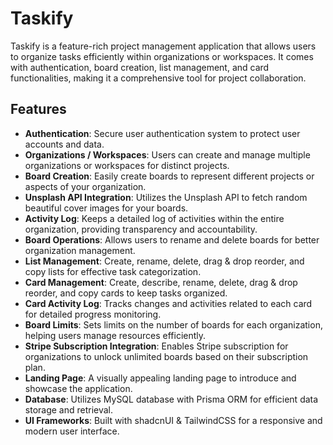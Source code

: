 # Taskify

Taskify is a feature-rich project management application that allows users to organize tasks efficiently within organizations or workspaces. It comes with authentication, board creation, list management, and card functionalities, making it a comprehensive tool for project collaboration.

## Features

- **Authentication**: Secure user authentication system to protect user accounts and data.
- **Organizations / Workspaces**: Users can create and manage multiple organizations or workspaces for distinct projects.
- **Board Creation**: Easily create boards to represent different projects or aspects of your organization.
- **Unsplash API Integration**: Utilizes the Unsplash API to fetch random beautiful cover images for your boards.
- **Activity Log**: Keeps a detailed log of activities within the entire organization, providing transparency and accountability.
- **Board Operations**: Allows users to rename and delete boards for better organization management.
- **List Management**: Create, rename, delete, drag & drop reorder, and copy lists for effective task categorization.
- **Card Management**: Create, describe, rename, delete, drag & drop reorder, and copy cards to keep tasks organized.
- **Card Activity Log**: Tracks changes and activities related to each card for detailed progress monitoring.
- **Board Limits**: Sets limits on the number of boards for each organization, helping users manage resources efficiently.
- **Stripe Subscription Integration**: Enables Stripe subscription for organizations to unlock unlimited boards based on their subscription plan.
- **Landing Page**: A visually appealing landing page to introduce and showcase the application.
- **Database**: Utilizes MySQL database with Prisma ORM for efficient data storage and retrieval.
- **UI Frameworks**: Built with shadcnUI & TailwindCSS for a responsive and modern user interface.
